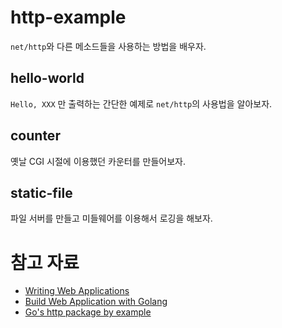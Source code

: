 # http-example

`net/http`와 다른 메소드들을 사용하는 방법을 배우자.

## hello-world

`Hello, XXX` 만 출력하는 간단한 예제로 `net/http`의 사용법을 알아보자.

## counter

옛날 CGI 시절에 이용했던 카운터를 만들어보자.

## static-file

파일 서버를 만들고 미들웨어를 이용해서 로깅을 해보자.

# 참고 자료

+ [Writing Web Applications](https://golang.org/doc/articles/wiki/)
+ [Build Web Application with Golang](https://astaxie.gitbooks.io/build-web-application-with-golang/content/en/)
+ [Go's http package by example](https://cryptic.io/go-http/)
